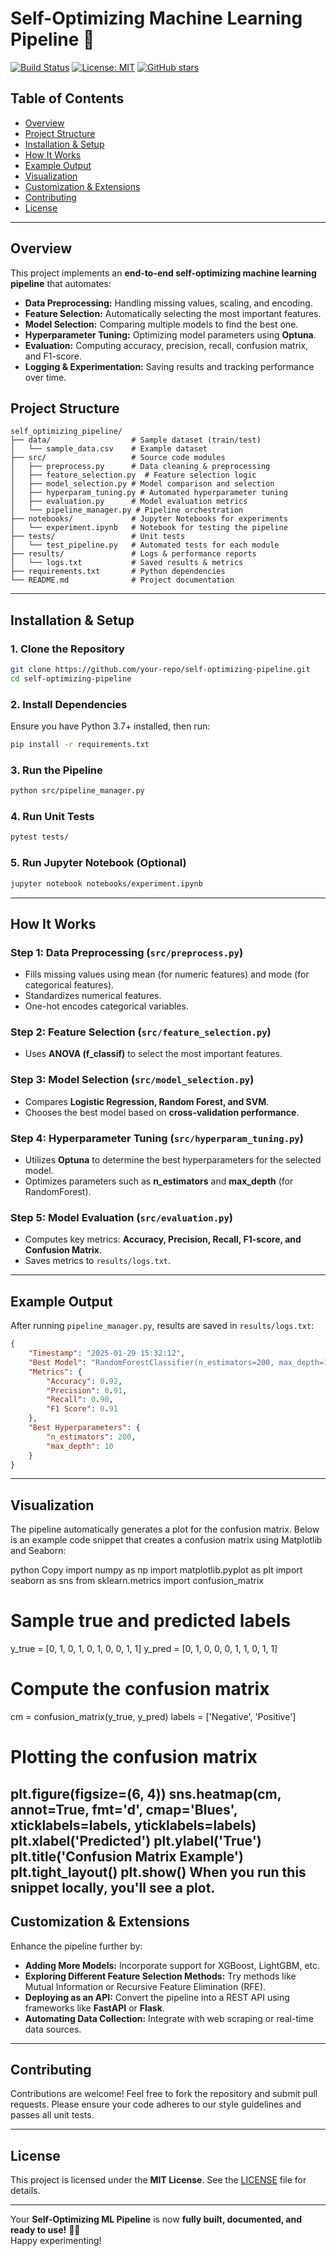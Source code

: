 # Self-Optimizing Machine Learning Pipeline 🚀

[![Build Status](https://img.shields.io/badge/build-passing-brightgreen.svg)](https://github.com/your-repo/self-optimizing-pipeline)
[![License: MIT](https://img.shields.io/badge/License-MIT-yellow.svg)](LICENSE)
[![GitHub stars](https://img.shields.io/github/stars/your-repo/self-optimizing-pipeline.svg)](https://github.com/your-repo/self-optimizing-pipeline/stargazers)

## Table of Contents
- [Overview](#overview)
- [Project Structure](#project-structure)
- [Installation & Setup](#installation--setup)
- [How It Works](#how-it-works)
- [Example Output](#example-output)
- [Visualization](#visualization)
- [Customization & Extensions](#customization--extensions)
- [Contributing](#contributing)
- [License](#license)

---

## Overview
This project implements an **end-to-end self-optimizing machine learning pipeline** that automates:

- **Data Preprocessing:** Handling missing values, scaling, and encoding.
- **Feature Selection:** Automatically selecting the most important features.
- **Model Selection:** Comparing multiple models to find the best one.
- **Hyperparameter Tuning:** Optimizing model parameters using **Optuna**.
- **Evaluation:** Computing accuracy, precision, recall, confusion matrix, and F1-score.
- **Logging & Experimentation:** Saving results and tracking performance over time.


## Project Structure
```
self_optimizing_pipeline/
├── data/                  # Sample dataset (train/test)
│   └── sample_data.csv    # Example dataset
├── src/                   # Source code modules
│   ├── preprocess.py      # Data cleaning & preprocessing
│   ├── feature_selection.py  # Feature selection logic
│   ├── model_selection.py # Model comparison and selection
│   ├── hyperparam_tuning.py # Automated hyperparameter tuning
│   ├── evaluation.py      # Model evaluation metrics
│   └── pipeline_manager.py # Pipeline orchestration
├── notebooks/             # Jupyter Notebooks for experiments
│   └── experiment.ipynb   # Notebook for testing the pipeline
├── tests/                 # Unit tests
│   └── test_pipeline.py   # Automated tests for each module
├── results/               # Logs & performance reports
│   └── logs.txt           # Saved results & metrics
├── requirements.txt       # Python dependencies
└── README.md              # Project documentation
```

---

## Installation & Setup

### 1. Clone the Repository
```bash
git clone https://github.com/your-repo/self-optimizing-pipeline.git
cd self-optimizing-pipeline
```

### 2. Install Dependencies
Ensure you have Python 3.7+ installed, then run:
```bash
pip install -r requirements.txt
```

### 3. Run the Pipeline
```bash
python src/pipeline_manager.py
```

### 4. Run Unit Tests
```bash
pytest tests/
```

### 5. Run Jupyter Notebook (Optional)
```bash
jupyter notebook notebooks/experiment.ipynb
```

---

## How It Works

### Step 1: Data Preprocessing (`src/preprocess.py`)
- Fills missing values using mean (for numeric features) and mode (for categorical features).
- Standardizes numerical features.
- One-hot encodes categorical variables.

### Step 2: Feature Selection (`src/feature_selection.py`)
- Uses **ANOVA (f_classif)** to select the most important features.

### Step 3: Model Selection (`src/model_selection.py`)
- Compares **Logistic Regression, Random Forest, and SVM**.
- Chooses the best model based on **cross-validation performance**.

### Step 4: Hyperparameter Tuning (`src/hyperparam_tuning.py`)
- Utilizes **Optuna** to determine the best hyperparameters for the selected model.
- Optimizes parameters such as **n_estimators** and **max_depth** (for RandomForest).

### Step 5: Model Evaluation (`src/evaluation.py`)
- Computes key metrics: **Accuracy, Precision, Recall, F1-score, and Confusion Matrix**.
- Saves metrics to `results/logs.txt`.

---

## Example Output

After running `pipeline_manager.py`, results are saved in `results/logs.txt`:

```json
{
    "Timestamp": "2025-01-29 15:32:12",
    "Best Model": "RandomForestClassifier(n_estimators=200, max_depth=10)",
    "Metrics": {
        "Accuracy": 0.92,
        "Precision": 0.91,
        "Recall": 0.90,
        "F1 Score": 0.91
    },
    "Best Hyperparameters": {
        "n_estimators": 200,
        "max_depth": 10
    }
}
```

---

## Visualization

The pipeline automatically generates a plot for the confusion matrix. Below is an example code snippet that creates a confusion matrix using Matplotlib and Seaborn:

python
Copy
import numpy as np
import matplotlib.pyplot as plt
import seaborn as sns
from sklearn.metrics import confusion_matrix

# Sample true and predicted labels
y_true = [0, 1, 0, 1, 0, 1, 0, 0, 1, 1]
y_pred = [0, 1, 0, 0, 0, 1, 1, 0, 1, 1]

# Compute the confusion matrix
cm = confusion_matrix(y_true, y_pred)
labels = ['Negative', 'Positive']

# Plotting the confusion matrix
plt.figure(figsize=(6, 4))
sns.heatmap(cm, annot=True, fmt='d', cmap='Blues', xticklabels=labels, yticklabels=labels)
plt.xlabel('Predicted')
plt.ylabel('True')
plt.title('Confusion Matrix Example')
plt.tight_layout()
plt.show()
When you run this snippet locally, you'll see a plot.
---

## Customization & Extensions

Enhance the pipeline further by:

- **Adding More Models:** Incorporate support for XGBoost, LightGBM, etc.
- **Exploring Different Feature Selection Methods:** Try methods like Mutual Information or Recursive Feature Elimination (RFE).
- **Deploying as an API:** Convert the pipeline into a REST API using frameworks like **FastAPI** or **Flask**.
- **Automating Data Collection:** Integrate with web scraping or real-time data sources.

---

## Contributing

Contributions are welcome! Feel free to fork the repository and submit pull requests. Please ensure your code adheres to our style guidelines and passes all unit tests.

---

## License

This project is licensed under the **MIT License**. See the [LICENSE](LICENSE) file for details.

---

Your **Self-Optimizing ML Pipeline** is now **fully built, documented, and ready to use!** 🚀🔥  
Happy experimenting!
```
